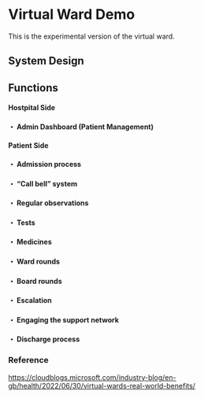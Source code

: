 # Virtual Ward Demo

This is the experimental version of the virtual ward.

## System Design 


## Functions

#### Hostpital Side
#### ・ Admin Dashboard (Patient Management) 

#### Patient Side
#### ・ Admission process

#### ・ “Call bell” system

#### ・ Regular observations

#### ・ Tests

#### ・ Medicines
#### ・ Ward rounds
#### ・ Board rounds
#### ・ Escalation
#### ・ Engaging the support network
#### ・ Discharge process

### Reference 
https://cloudblogs.microsoft.com/industry-blog/en-gb/health/2022/06/30/virtual-wards-real-world-benefits/
